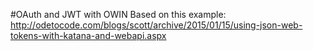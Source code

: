 #OAuth and JWT with OWIN
Based on this example: http://odetocode.com/blogs/scott/archive/2015/01/15/using-json-web-tokens-with-katana-and-webapi.aspx